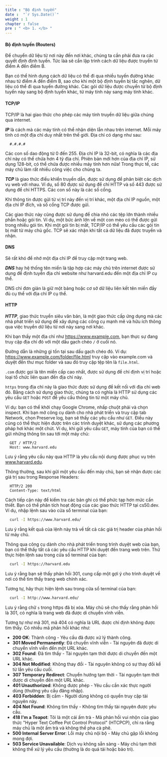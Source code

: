 ```yaml
---
title : "Bộ định tuyến"
date :  "`r Sys.Date()`" 
weight : 1 
chapter : false
pre : " <b> 1. </b> "
---
```

#### Bộ định tuyến (Routers)
Để chuyển dữ liệu từ nơi này đến nơi khác, chúng ta cần phải đưa ra các quyết định định tuyến. Tức làà sẽ cần lập trình cách dữ liệu được truyền từ điểm A đến điểm B.

Bạn có thể hình dung cách dữ liệu có thể đi qua nhiều tuyến đường khác nhau từ điểm A đến điểm B, sao cho khi một bộ định tuyến bị tắc nghẽn, dữ liệu có thể đi qua tuyến đường khác. Các gói dữ liệu được chuyển từ bộ định tuyến này sang bộ định tuyến khác, từ máy tính này sang máy tính khác.

#### TCP/IP
TCP/IP là hai giao thức cho phép các máy tính truyền dữ liệu giữa chúng qua internet.

***IP*** là cách mà các máy tính có thể nhận diện lẫn nhau trên internet. Mỗi máy tính có một địa chỉ duy nhất trên thế giới. Địa chỉ có dạng như sau:
```
  #.#.#.#
```
Các con số dao động từ 0 đến 255. Địa chỉ IP là 32-bit, có nghĩa là các địa chỉ này có thể chứa hơn 4 tỷ địa chỉ. Phiên bản mới hơn của địa chỉ IP, sử dụng 128-bit, có thể chứa được nhiều máy tính hơn nữa!
Trong thực tế, các máy chủ làm rất nhiều công việc cho chúng ta.


***TCP*** là giao thức điều khiển truyền dẫn, được sử dụng để phân biệt các dịch vụ web với nhau. Ví dụ, số 80 được sử dụng để chỉ HTTP và số 443 được sử dụng để chỉ HTTPS. Các con số này là các số cổng.

Khi thông tin được gửi từ vị trí này đến vị trí khác, một địa chỉ IP nguồn, một địa chỉ IP đích, và số cổng TCP được gửi.

Các giao thức này cũng được sử dụng để chia nhỏ các tệp lớn thành nhiều phần hoặc gói tin. Ví dụ, một bức ảnh lớn về một con mèo có thể được gửi trong nhiều gói tin. Khi một gói tin bị mất, TCP/IP có thể yêu cầu các gói tin bị mất từ máy chủ gốc.
TCP sẽ xác nhận khi tất cả dữ liệu đã được truyền và nhận.

#### DNS
Sẽ rất khó để nhớ một địa chỉ IP để truy cập một trang web.

***DNS*** hay hệ thống tên miền là tập hợp các máy chủ trên internet được sử dụng để định tuyến địa chỉ website như harvard.edu đến một địa chỉ IP cụ thể.

DNS chỉ đơn giản là giữ một bảng hoặc cơ sở dữ liệu liên kết tên miền đầy đủ cụ thể với địa chỉ IP cụ thể.

#### HTTP
***HTTP***, giao thức truyền siêu văn bản, là một giao thức cấp ứng dụng mà các nhà phát triển sử dụng để xây dựng các công cụ mạnh mẽ và hữu ích thông qua việc truyền dữ liệu từ nơi này sang nơi khác.

Khi bạn thấy một địa chỉ như https://www.example.com, bạn thực sự đang truy cập địa chỉ đó với một dấu gạch chéo `/` ở cuối nó.

Đường dẫn là những gì tồn tại sau dấu gạch chéo đó. Ví dụ: https://www.example.com/folder/file.html truy cập vào example.com và duyệt đến thư mục folder và sau đó truy cập tệp tên là `file.html`.

`.com` được gọi là tên miền cấp cao nhất, được sử dụng để chỉ định vị trí hoặc loại tổ chức liên quan đến địa chỉ này.

`https` trong địa chỉ này là giao thức được sử dụng để kết nối với địa chỉ web đó. Bằng cách sử dụng giao thức, chúng ta có nghĩa là HTTP sử dụng các yêu cầu `GET` hoặc `POST` để yêu cầu thông tin từ một máy chủ.

Ví dụ: bạn có thể khởi chạy Google Chrome, nhấp chuột phải và chọn inspect. Khi bạn mở công cụ dành cho nhà phát triển và truy cập tab Network, chọn Preserve log, bạn sẽ thấy các yêu cầu như `GET`. Điều này cũng có thể thực hiện được trên các trình duyệt khác, sử dụng các phương pháp hơi khác một chút.
Ví dụ, khi gửi yêu cầu `GET`, máy tính của bạn có thể gửi những thông tin sau tới một máy chủ:
```
  GET / HTTP/2
  Host: www.harvard.edu
```
Lưu ý rằng yêu cầu này qua HTTP là yêu cầu nội dung được phục vụ trên www.harvard.edu.

Thông thường, sau khi gửi một yêu cầu đến máy chủ, bạn sẽ nhận được các giá trị sau trong Response Headers:
```
  HTTP/2 200
  Content-Type: text/html
```
Cách tiếp cận này để kiểm tra các bản ghi có thể phức tạp hơn mức cần thiết. Bạn có thể phân tích hoạt động của các giao thức HTTP tại cs50.dev. Ví dụ, nhập lệnh sau vào cửa sổ terminal của bạn:
```bash
  curl -I https://www.harvard.edu/
```
Lưu ý rằng kết quả của lệnh này trả về tất cả các giá trị header của phản hồi từ máy chủ.

Thông qua công cụ dành cho nhà phát triển trong trình duyệt web của bạn, bạn có thể thấy tất cả các yêu cầu HTTP khi duyệt đến trang web trên.
Thử thực hiện lệnh sau trong cửa sổ terminal của bạn:
```bash
  curl -I https://harvard.edu
```
Lưu ý rằng bạn sẽ thấy phản hồi 301, cung cấp một gợi ý cho trình duyệt về nơi có thể tìm thấy trang web chính xác.

Tương tự, hãy thực hiện lệnh sau trong cửa sổ terminal của bạn:
```bash
  curl -I http://www.harvard.edu/
```
Lưu ý rằng chữ `s` trong https đã bị xóa. Máy chủ sẽ cho thấy rằng phản hồi là 301, có nghĩa là trang web đã được di chuyển vĩnh viễn.

Tương tự như mã 301, mã 404 có nghĩa là URL được chỉ định không được tìm thấy. Có nhiều mã phản hồi khác như:

- **200 OK**: Thành công - Yêu cầu đã được xử lý thành công.
- **301 Moved Permanently**: Đã chuyển vĩnh viễn - Tài nguyên đã được di chuyển vĩnh viễn đến một URL khác.
- **302 Found**: Đã tìm thấy - Tài nguyên tạm thời được di chuyển đến một URL khác.
- **304 Not Modified**: Không thay đổi - Tài nguyên không có sự thay đổi kể từ lần yêu cầu cuối.
- **307 Temporary Redirect**: Chuyển hướng tạm thời - Tài nguyên tạm thời được di chuyển đến một URL khác.
- **401 Unauthorized**: Không được phép - Yêu cầu cần xác thực người dùng (thường yêu cầu đăng nhập).
- **403 Forbidden**: Bị cấm - Người dùng không có quyền truy cập tài nguyên này.
- **404 Not Found**: Không tìm thấy - Không tìm thấy tài nguyên được yêu cầu.
- **418 I'm a Teapot**: Tôi là một cái ấm trà - Mã phản hồi vui nhộn của giao thức "Hyper Text Coffee Pot Control Protocol" (HTCPCP), chỉ ra rằng máy chủ là một ấm trà và không thể pha cà phê.
- **500 Internal Server Error**: Lỗi máy chủ nội bộ - Máy chủ gặp lỗi không mong đợi.
- **503 Service Unavailable**: Dịch vụ không sẵn sàng - Máy chủ tạm thời không thể xử lý yêu cầu (thường là do quá tải hoặc bảo trì).

